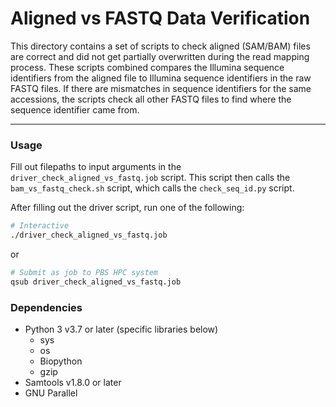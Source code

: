 # Aligned vs FASTQ Data Verification

This directory contains a set of scripts to check aligned (SAM/BAM) files are correct and did not get partially overwritten during the read mapping process. These scripts combined compares the Illumina sequence identifiers from the aligned file to Illumina sequence identifiers in the raw FASTQ files. If there are mismatches in sequence identifiers for the same accessions, the scripts check all other FASTQ files to find where the sequence identifier came from.

---

### Usage

Fill out filepaths to input arguments in the `driver_check_aligned_vs_fastq.job` script. This script then calls the `bam_vs_fastq_check.sh` script, which calls the `check_seq_id.py` script.

After filling out the driver script, run one of the following:

```bash
# Interactive
./driver_check_aligned_vs_fastq.job
```

or

```bash
# Submit as job to PBS HPC system
qsub driver_check_aligned_vs_fastq.job
```

### Dependencies
- Python 3 v3.7 or later (specific libraries below)
    - sys
    - os
    - Biopython
    - gzip
- Samtools v1.8.0 or later
- GNU Parallel

